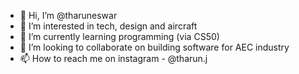 - 👋 Hi, I’m @tharuneswar
- 👀 I’m interested in tech, design and aircraft
- 🌱 I’m currently learning programming (via CS50)
- 💞️ I’m looking to collaborate on building software for AEC industry
- 📫 How to reach me on instagram - @tharun.j

<!---
tharuneswarj/tharuneswarj is a ✨ special ✨ repository because its `README.md` (this file) appears on your GitHub profile.
You can click the Preview link to take a look at your changes.
--->
